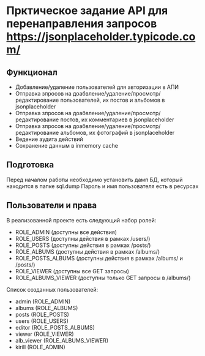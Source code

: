 # Прктическое задание API для перенаправления запросов https://jsonplaceholder.typicode.com/

## Функционал
- Добавление/удаление пользователей для авторизации в АПИ
- Отправка зпросов на доабвление/удаление/просмотр/редактирование пользователей, их постов и альбомов в jsonplaceholder
- Отправка зпросов на доабвление/удаление/просмотр/редактирование постов, их комментариев в jsonplaceholder
- Отправка зпросов на доабвление/удаление/просмотр/редактирование альбомов, их фотографий в jsonplaceholder
- Ведение аудита действий
- Сохранение данным в inmemory cache

## Подготовка
Перед началом работы необходимо установить дамп БД, который находится в папке sql.dump
Пароль и имя пользователя есть в ресурсах

## Пользователи и права
В реализованной проекте есть следующий набор ролей:
- ROLE_ADMIN (доступны все действия)
- ROLE_USERS (доступны действия в рамках /users/)
- ROLE_POSTS (доступны действия в рамках /posts/)
- ROLE_ALBUMS (доступны действия в рамках /albums/)
- ROLE_POSTS_ALBUMS  (доступны действия в рамках /albums/ и /posts/)
- ROLE_VIEWER (доступны все GET запросы)
- ROLE_ALBUMS_VIEWER (доступны только GET запросы в /albums/)

Список созданных пользователей:
- admin (ROLE_ADMIN)
- albums (ROLE_ALBUMS)
- posts (ROLE_POSTS)
- users (ROLE_USERS)
- editor (ROLE_POSTS_ALBUMS)
- viewer (ROLE_VIEWER)
- alb_viewer (ROLE_ALBUMS_VIEWER)
- kirill (ROLE_ADMIN)
